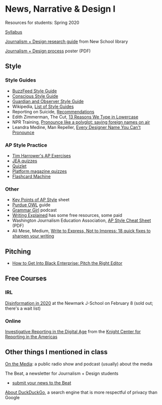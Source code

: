 # News, Narrative & Design I
Resources for students: Spring 2020

[Syllabus](https://docs.google.com/document/d/1atUAONae12VmoDUzoekMd-Am0-mKef7InGGuESYOrSM/edit)

[Journalism + Design research guide](http://guides.library.newschool.edu/newsnarrativedesign) from New School library

[Journalism + Design process](https://resources.journalismdesign.com/s/jdprocess.pdf) poster (PDF)

## Style

### Style Guides
- [BuzzFeed Style Guide](https://www.buzzfeed.com/emmyf/buzzfeed-style-guide)
- [Conscious Style Guide](https://consciousstyleguide.com/)
- [Guardian and Observer Style Guide](https://www.theguardian.com/guardian-observer-style-guide-a)
- Wikipedia, [List of Style Guides](https://en.wikipedia.org/wiki/List_of_style_guides)
- Reporting on Suicide, [Recommendations](https://duckduckgo.com/about)
- Edith Zimmerman, The Cut, [13 Reasons We Type in Lowercase](https://www.thecut.com/2019/02/reasons-to-type-in-lowercase.html)
- NPR Training, [Pronounce like a polyglot: saying foreign names on air](https://training.npr.org/2019/04/30/pronounce-like-a-polyglot-saying-foreign-names-on-air/)
- Leandra Medine, Man Repeller, [Every Designer Name You Can't Pronounce](https://www.youtube.com/watch?v=HW_PAgYpy7k)

### AP Style Practice
- [Tim Harrower's AP Exercises](https://www.radford.edu/~rstepno/104/apquizzes.html)
- [JEA quizzes](http://jea.org/wp/blog/2012/10/07/associated-press-style-quizzes/)
- [Quizlet](https://quizlet.com/2046964/ap-style-quiz-flash-cards/)
- [Platform magazine quizzes](http://platformmagazine.org/2015/01/05/ap-style-quiz/)
- [Flashcard Machine](https://www.flashcardmachine.com/machine/?topic_id=266579&source=pub.pub_details)

### Other
- [Key Points of AP Style](https://docs.google.com/document/d/1JYJSWerifoAR0wHDLK600lGcPUZ_o1_oldU_Djd2DYc) sheet
- [Purdue OWL](https://owl.purdue.edu/owl/subject_specific_writing/journalism_and_journalistic_writing/ap_style.html) guide
- [Grammar Girl](https://www.quickanddirtytips.com/grammar-girl) podcast
- [Writing Explained](https://writingexplained.org/) has some free resources, some paid
- Washington Journalism Education Association, [AP Style Cheat Sheet](https://wjea.org/wp-content/uploads/2014/02/WJEA-AP-Style-Cheat-Sheet.pdf) (PDF)
- Ali Mese, Medium, [Write to Express, Not to Impress: 18 quick fixes to sharpen your writing](https://medium.com/swlh/write-to-express-not-to-impress-465d628f39fe)

## Pitching
- [How to Get Into Black Enterprise: Pitch the Right Editor](https://www.blackenterprise.com/how-to-get-into-black-enterprise-pitch-the-right-editor/)

## Free Courses
### IRL
[Disinformation in 2020](https://www.journalism.cuny.edu/events/disinformation-2020-crash-course-journalism-students/) at the Newmark J-School on February 8 (sold out; there's a wait list)
### Online
[Investigative Reporting in the Digital Age](https://journalismcourses.org/INV0120.html) from the [Knight Center for Reporting in the Americas](https://journalismcourses.org/)

## Other things I mentioned in class

[On the Media](onthemedia.org): a public radio show and podcast (usually) about the media

The Beat, a newsletter for Journalism + Design students
- [submit your news to the Beat](https://forms.gle/PRQyZD77oTkbz8Rr7)

[About DuckDuckGo](https://duckduckgo.com/about), a search engine that is more respectful of privacy than Google

